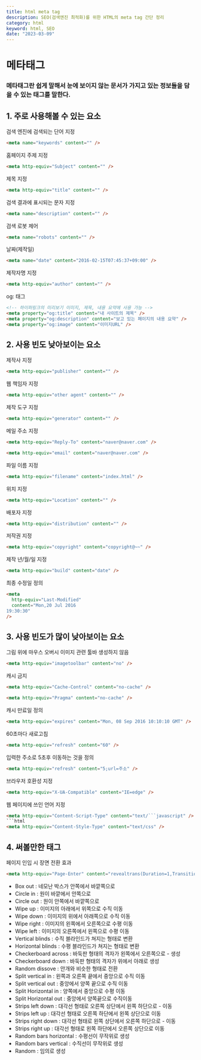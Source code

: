 ```yaml
---
title: html meta tag
description: SEO(검색엔진 최적화)를 위한 HTML의 meta tag 간단 정리
category: html
keyword: html, SEO
date: "2023-03-09"
---
```


# 메타태그

### 메타태그란 쉽게 말해서 눈에 보이지 않는 문서가 가지고 있는 정보들을 담을 수 있는 태그를 말한다.

## 1. 주로 사용해볼 수 있는 요소

검색 엔진에 검색되는 단어 지정

```html
<meta name="keywords" content="" />
```

홈페이지 주제 지정

```html
<meta http-equiv="Subject" content="" />
```

제목 지정

```html
<meta http-equiv="title" content="" />
```

검색 결과에 표시되는 문자 지정

```html
<meta name="description" content="" />
```

검색 로봇 제어

```html
<meta name="robots" content="" />
```

날짜(제작일)

```html
<meta name="date" content="2016-02-15T07:45:37+09:00" />
```

제작자명 지정

```html
<meta http-equiv="author" content="" />
```

og: 태그

```html
<!-- 하이퍼링크의 미리보기 이미지, 제목, 내용 요약에 사용 가능 -->
<meta property="og:title" content="내 사이트의 제목" />
<meta property="og:description" content="보고 있는 페이지의 내용 요약" />
<meta property="og:image" content="이미지URL" />
```

## 2. 사용 빈도 낮아보이는 요소

제작사 지정

```html
<meta http-equiv="publisher" content="" />
```

웹 책임자 지정

```html
<meta http-equiv="other agent" content="" />
```

제작 도구 지정

```html
<meta http-equiv="generator" content="" />
```

메일 주소 지정

```html
<meta http-equiv="Reply-To" content="naver@naver.com" />
```

```html
<meta http-equiv="email" content="naver@naver.com" />
```

파일 이름 지정

```html
<meta http-equiv="filename" content="index.html" />
```

위치 지정

```html
<meta http-equiv="Location" content="" />
```

배포자 지정

```html
<meta http-equiv="distribution" content="" />
```

저작권 지정

```html
<meta http-equiv="copyright" content="copyright@~~" />
```

제작 년/월/일 지정

```html
<meta http-equiv="build" content="date" />
```

최종 수정일 정의

```html
<meta
  http-equiv="Last-Modified"
  content="Mon,20 Jul 2016 
19:30:30"
/>
```

## 3. 사용 빈도가 많이 낮아보이는 요소

그림 위에 마우스 오버시 이미지 관련 툴바 생성하지 않음

```html
<meta http-equiv="imagetoolbar" content="no" />
```

캐시 금지

```html
<meta http-equiv="Cache-Control" content="no-cache" />
```

```html
<meta http-equiv="Pragma" content="no-cache" />
```

캐시 만료일 정의

```html
<meta http-equiv="expires" content="Mon, 08 Sep 2016 10:10:10 GMT" />
```

60초마다 새로고침

```html
<meta http-equiv="refresh" content="60" />
```

입력한 주소로 5초후 이동하는 것을 정의

```html
<meta http-equiv="refresh" content="5;url=주소" />
```

브라우저 호환성 지정

```html
<meta http-equiv="X-UA-Compatible" content="IE=edge" />
```

웹 페이지에 쓰인 언어 지정

````html
<meta http-equiv="Content-Script-Type" content="text/```javascript" />
```html
<meta http-equiv="Content-Style-Type" content="text/css" />
````

## 4. 써볼만한 태그

페이지 인입 시 장면 전환 효과

```html
<meta http-equiv="Page-Enter" content="revealtrans(Duration=1,Transition=12)" />
```

- Box out : 네모난 박스가 안쪽에서 바깥쪽으로
- Circle in : 원이 바깥에서 안쪽으로
- Circle out : 원이 안쪽에서 바깥쪽으로
- Wipe up : 이미지의 아래에서 위쪽으로 수직 이동
- Wipe down : 이미지의 위에서 아래쪽으로 수직 이동
- Wipe right : 이미지의 왼쪽에서 오른쪽으로 수평 이동
- Wipe left : 이미지의 오른쪽에서 왼쪽으로 수평 이동
- Vertical blinds : 수직 블라인드가 쳐지는 형태로 변환
- Horizontal blinds : 수평 블라인드가 쳐지는 형태로 변환
- Checkerboard across : 바둑판 형태의 격자가 왼쪽에서 오른쪽으로 - 생성
- Checkerboard down : 바둑판 형태의 격자가 위에서 아래로 생성
- Random dissove : 안개와 비슷한 형태로 전환
- Split vertical in : 왼쪽과 오른쪽 끝에서 중앙으로 수직 이동
- Split vertical out : 중앙에서 양쪽 끝으로 수직 이동
- Split Horizontal in : 양쪽에서 중앙으로 수평 이동
- Split Horizontal out : 중앙에서 양쪽끝으로 수직이동
- Strips left down : 대각선 형태로 오른쪽 상단에서 왼쪽 하단으로 - 이동
- Strips left up : 대각선 형태로 오른쪽 하단에서 왼쪽 상단으로 이동
- Strips right down : 대각선 형태로 왼쪽 상단에서 오른쪽 하단으로 - 이동
- Strips right up : 대각선 형태로 왼쪽 하단에서 오른쪽 상단으로 이동
- Random bars horizontal : 수평선이 무작위로 생성
- Random bars vertical : 수직선이 무작위로 생성
- Random : 임의로 생성

